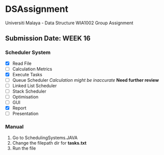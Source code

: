 # DSAssignment

Universiti Malaya - Data Structure WIA1002 Group Assignment

## Submission Date: WEEK 16

### Scheduler System

- [x] Read File
- [ ] Calculation Metrics
- [x] Execute Tasks
- [ ] Queue Scheduler *Calculation might be inaccurate* **Need further review**
- [ ] Linked List Scheduler
- [ ] Stack Scheduler
- [ ] Optimisation
- [ ] GUI
- [x] Report
- [ ] Presentation

### Manual
1. Go to SchedulingSystems.JAVA
2. Change the filepath dir for **tasks.txt**
3. Run the file

